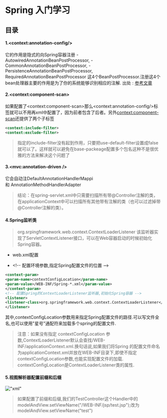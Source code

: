 # Spring 入门学习
## 目录

#### 1.\<context:annotation-config/\>
它的作用是隐式的向Spring容器注册
-AutowiredAnnotationBeanPostProcessor,
-CommonAnnotationBeanPostProcessor,
-PersistenceAnnotationBeanPostProcessor,
RequiredAnnotationBeanPostProcessor
这4个BeanPostProcessor.注册这4个bean处理器主要的作用是为了你的系统能够识别相应的注解.
出处 : [参考文章](http://www.cnblogs.com/lcngu/p/5080702.html "参考")

#### 2.\<context:component-scan\> 
如果配置了\<context:component-scan\>那么\<context:annotation-config/\>标签就可以不用再xml中配置了，因为前者包含了后者。另外<context:component-scan>还提供了两个子标签
```xml
<context:include-filter>
<context:exclude-filter>
```
>指定的include-filter没有起到作用，只要把use-default-filter设置成false就可以了。这样就可以避免在base-packeage配置多个包名这种不是很优雅的方法来解决这个问题了

#### 3.\<mvc:annotation-driven /\>
它会自动注DefaultAnnotationHandlerMappi和 AnnotationMethodHandlerAdapter
>结论：在spring-servlet.xml中只需要扫描所有带@Controller注解的类，在applicationContext中可以扫描所有其他带有注解的类（也可以过滤掉带@Controller注解的类）。

#### 4.Spring监听类
>org.srpingframework.web.context.ContextLoaderListener 
该监听器实现了ServletContextListener接口，可以在Web容器启动的时候初始化Spring容器。
* web.xml配置
- \<!-- 配置环境参数,指定Spring配置文件的位置 --\>
```xml
<context-param> 
<param-name>contextConfigLocation</param-name> 
<param-value>/WEB-INF/Spring-*.xml</param-value> 
</context-param>
<!-- 配置Spring的ContextLoaderListener监听器,初始化Spring容器 -->
<listener> 
<listener-class>org.springframework.web.context.ContextLoaderListener</listener-class> 
</listener>
```
其中,contextConfigLocation参数用来指定Spring配置文件的路径.可以写文件全名,也可以使用"星号"通配符来加载多个spring的配置文件.
>注意：如果没有指定 contextConfigLocation 参数,ContextLoaderListener默认会查找/WEB-INF/applicationContext.xml.换句话说,如果我们将Spring 的配置文件命名为applicationContext.xml并放在WEB-INF目录下,即使不指定
contextConfigLocation参数,也能实现配置文件的加载.
contextConfigLocation是ContextLoaderListener类的属性.

#### 5.视图解析器配置前缀和后缀
!["xml"](../spring/spring_prefix.jpg)
>如果配置了前缀和后缀,我们的TestController这个Handler中的modelAndView.setViewName("/WEB-INF/jsp/test.jsp");改为modelAndView.setViewName("test")

